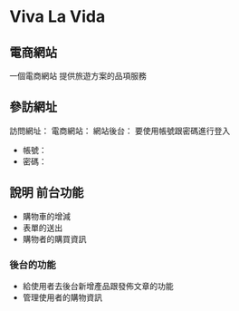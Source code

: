 # Viva La Vida
## 電商網站
一個電商網站
提供旅遊方案的品項服務

## 參訪網址

訪問網址：
電商網站：
網站後台：
要使用帳號跟密碼進行登入
* 帳號：
* 密碼：


## 說明 前台功能
* 購物車的增減
* 表單的送出
* 購物者的購買資訊
### 後台的功能
* 給使用者去後台新增產品跟發佈文章的功能
* 管理使用者的購物資訊
